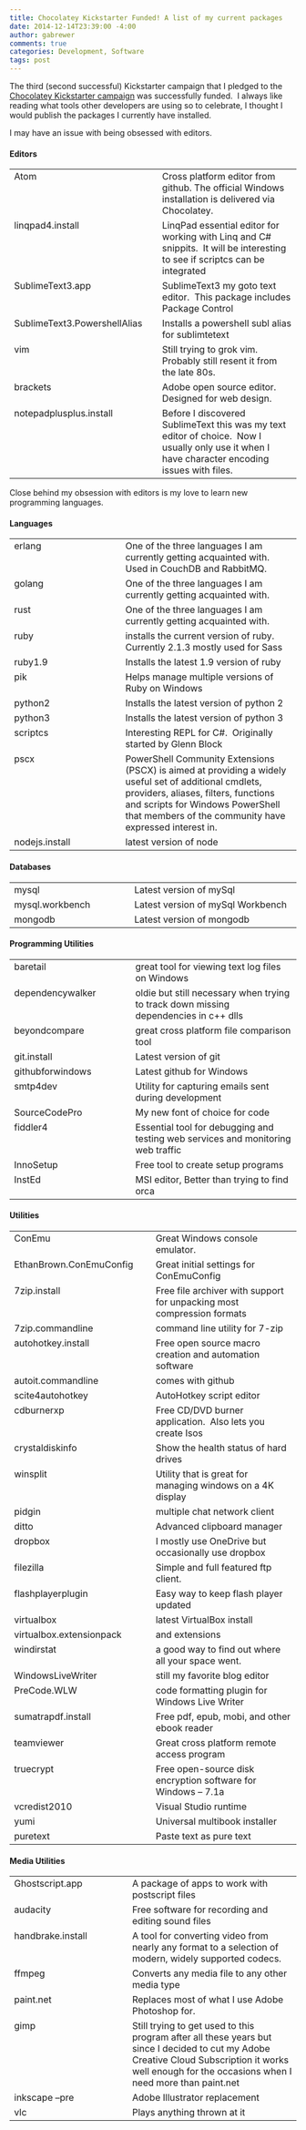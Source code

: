 ```yaml
---
title: Chocolatey Kickstarter Funded! A list of my current packages
date: 2014-12-14T23:39:00 -4:00
author: gabrewer
comments: true
categories: Development, Software
tags: post
---
```


The third (second successful) Kickstarter campaign that I pledged to the [Chocolatey Kickstarter
campaign](https://www.kickstarter.com/projects/ferventcoder/chocolatey-the-alternative-windows-store-like-yum?ref=nav_search)
was successfully funded.  I always like reading what tools other developers are using so to celebrate, I thought I would
publish the packages I currently have installed.

I may have an issue with being obsessed with editors.

#### Editors

<table cellspacing="0" cellpadding="2" width="900" border="0">
  <tbody>
    <tr>
      <td valign="top" width="300">Atom</td>
      <td valign="top" width="600">Cross platform editor from github. The official Windows installation is delivered via
        Chocolatey.</td>
    </tr>
    <tr>
      <td valign="top" width="300">linqpad4.install</td>
      <td valign="top" width="600">LinqPad essential editor for working with Linq and C# snippits.  It will be interesting to see if scriptcs can be integrated</td>
    </tr>
    <tr>
      <td valign="top" width="300">SublimeText3.app</td>
      <td valign="top" width="600">SublimeText3 my goto text editor.  This package includes Package Control</td>
    </tr>
    <tr>
      <td valign="top" width="300">SublimeText3.PowershellAlias</td>
      <td valign="top" width="600">Installs a powershell subl alias for sublimtetext</td>
    </tr>
    <tr>
      <td valign="top" width="300">vim</td>
      <td valign="top" width="600">Still trying to grok vim.  Probably still resent it from the late 80s.</td>
    </tr>
    <tr>
      <td valign="top" width="300">brackets</td>
      <td valign="top" width="600">Adobe open source editor.  Designed for web design.</td>
    </tr>
    <tr>
      <td valign="top" width="300">notepadplusplus.install</td>
      <td valign="top" width="600">Before I discovered SublimeText this was my text editor of choice.  Now I usually only use it when I have character encoding issues with files. </td>
    </tr>
  </tbody>
</table>

Close behind my obsession with editors is my love to learn new programming languages.

#### Languages

<table cellspacing="0" cellpadding="2" width="900" border="0">
  <tbody>
    <tr>
      <td valign="top" width="300">erlang</td>
      <td valign="top" width="600">One of the three languages I am currently getting acquainted with.  Used in CouchDB and RabbitMQ.</td>
    </tr>
    <tr>
      <td valign="top" width="300">golang</td>
      <td valign="top" width="600">One of the three languages I am currently getting acquainted with.</td>
    </tr>
    <tr>
      <td valign="top" width="300">rust</td>
      <td valign="top" width="600">One of the three languages I am currently getting acquainted with.</td>
    </tr>
    <tr>
      <td valign="top" width="300">ruby</td>
      <td valign="top" width="600">installs the current version of ruby.  Currently 2.1.3 mostly used for Sass</td>
    </tr>
    <tr>
      <td valign="top" width="300">ruby1.9</td>
      <td valign="top" width="600">Installs the latest 1.9 version of ruby</td>
    </tr>
    <tr>
      <td valign="top" width="300">pik</td>
      <td valign="top" width="600">Helps manage multiple versions of Ruby on Windows</td>
    </tr>
    <tr>
      <td valign="top" width="300">python2</td>
      <td valign="top" width="600">Installs the latest version of python 2</td>
    </tr>
    <tr>
      <td valign="top" width="300">python3</td>
      <td valign="top" width="600">Installs the latest version of python 3</td>
    </tr>
    <tr>
      <td valign="top" width="300">scriptcs</td>
      <td valign="top" width="600">Interesting REPL for C#.  Originally started by Glenn Block</td>
    </tr>
    <tr>
      <td valign="top" width="300">pscx</td>
      <td valign="top" width="600">PowerShell Community Extensions (PSCX) is aimed at providing a widely useful set of additional cmdlets, providers, aliases, filters, functions and scripts for Windows PowerShell that members of the community have expressed interest in.</td>
    </tr>
    <tr>
      <td valign="top" width="300">nodejs.install</td>
      <td valign="top" width="600">latest version of node</td>
    </tr>
  </tbody>
</table>

#### Databases

<table cellspacing="0" cellpadding="2" width="900" border="0">
  <tbody>
    <tr>
      <td valign="top" width="300">mysql</td>
      <td valign="top" width="600">Latest version of mySql</td>
    </tr>
    <tr>
      <td valign="top" width="300">mysql.workbench</td>
      <td valign="top" width="600">Latest version of mySql Workbench</td>
    </tr>
    <tr>
      <td valign="top" width="300">mongodb</td>
      <td valign="top" width="600">Latest version of mongodb</td>
    </tr>
  </tbody>
</table>

#### Programming Utilities

<table cellspacing="0" cellpadding="2" width="900" border="0">
  <tbody>
    <tr>
      <td valign="top" width="300">baretail</td>
      <td valign="top" width="600">great tool for viewing text log files on Windows</td>
    </tr>
    <tr>
      <td valign="top" width="300">dependencywalker</td>
      <td valign="top" width="600">oldie but still necessary when trying to track down missing dependencies in c++ dlls
      </td>
    </tr>
    <tr>
      <td valign="top" width="300">beyondcompare</td>
      <td valign="top" width="600">great cross platform file comparison tool</td>
    </tr>
    <tr>
      <td valign="top" width="300">git.install</td>
      <td valign="top" width="600">Latest version of git</td>
    </tr>
    <tr>
      <td valign="top" width="300">githubforwindows</td>
      <td valign="top" width="600">Latest github for Windows</td>
    </tr>
    <tr>
      <td valign="top" width="300">smtp4dev</td>
      <td valign="top" width="600">Utility for capturing emails sent during development</td>
    </tr>
    <tr>
      <td valign="top" width="300">SourceCodePro</td>
      <td valign="top" width="600">My new font of choice for code</td>
    </tr>
    <tr>
      <td valign="top" width="300">fiddler4</td>
      <td valign="top" width="600">Essential tool for debugging and testing web services and monitoring web traffic</td>
    </tr>
    <tr>
      <td valign="top" width="300">InnoSetup</td>
      <td valign="top" width="600">Free tool to create setup programs</td>
    </tr>
    <tr>
      <td valign="top" width="300">InstEd</td>
      <td valign="top" width="600">MSI editor, Better than trying to find orca</td>
    </tr>
  </tbody>
</table>

#### Utilities

<table cellspacing="0" cellpadding="2" width="900" border="0">
  <tbody>
    <tr>
      <td valign="top" width="300">ConEmu</td>
      <td valign="top" width="600">Great Windows console emulator.</td>
    </tr>
    <tr>
      <td valign="top" width="300">EthanBrown.ConEmuConfig</td>
      <td valign="top" width="600">Great initial settings for ConEmuConfig</td>
    </tr>
    <tr>
      <td valign="top" width="300">7zip.install</td>
      <td valign="top" width="600">Free file archiver with support for unpacking most compression formats</td>
    </tr>
    <tr>
      <td valign="top" width="300">7zip.commandline</td>
      <td valign="top" width="600">command line utility for 7-zip</td>
    </tr>
    <tr>
      <td valign="top" width="300">autohotkey.install</td>
      <td valign="top" width="600">Free open source macro creation and automation software</td>
    </tr>
    <tr>
      <td valign="top" width="300">autoit.commandline</td>
      <td valign="top" width="600">comes with github</td>
    </tr>
    <tr>
      <td valign="top" width="300">scite4autohotkey</td>
      <td valign="top" width="600">AutoHotkey script editor</td>
    </tr>
    <tr>
      <td valign="top" width="300">cdburnerxp</td>
      <td valign="top" width="600">Free CD/DVD burner application.  Also lets you create Isos</td>
    </tr>
    <tr>
      <td valign="top" width="300">crystaldiskinfo</td>
      <td valign="top" width="600">Show the health status of hard drives</td>
    </tr>
    <tr>
      <td valign="top" width="300">winsplit</td>
      <td valign="top" width="600">Utility that is great for managing windows on a 4K display</td>
    </tr>
    <tr>
      <td valign="top" width="300">pidgin</td>
      <td valign="top" width="600">multiple chat network client</td>
    </tr>
    <tr>
      <td valign="top" width="300">ditto</td>
      <td valign="top" width="600">Advanced clipboard manager</td>
    </tr>
    <tr>
      <td valign="top" width="300">dropbox</td>
      <td valign="top" width="600">I mostly use OneDrive but occasionally use dropbox</td>
    </tr>
    <tr>
      <td valign="top" width="300">filezilla</td>
      <td valign="top" width="600">Simple and full featured ftp client.</td>
    </tr>
    <tr>
      <td valign="top" width="300">flashplayerplugin</td>
      <td valign="top" width="600">Easy way to keep flash player updated</td>
    </tr>
    <tr>
      <td valign="top" width="300">virtualbox</td>
      <td valign="top" width="600">latest VirtualBox install</td>
    </tr>
    <tr>
      <td valign="top" width="300">virtualbox.extensionpack</td>
      <td valign="top" width="600">and extensions</td>
    </tr>
    <tr>
      <td valign="top" width="300">windirstat</td>
      <td valign="top" width="600">a good way to find out where all your space went.</td>
    </tr>
    <tr>
      <td valign="top" width="300">WindowsLiveWriter</td>
      <td valign="top" width="600">still my favorite blog editor</td>
    </tr>
    <tr>
      <td valign="top" width="300">PreCode.WLW</td>
      <td valign="top" width="600">code formatting plugin for Windows Live Writer</td>
    </tr>
    <tr>
      <td valign="top" width="300">sumatrapdf.install</td>
      <td valign="top" width="600">Free pdf, epub, mobi, and other ebook reader</td>
    </tr>
    <tr>
      <td valign="top" width="300">teamviewer</td>
      <td valign="top" width="600">Great cross platform remote access program</td>
    </tr>
    <tr>
      <td valign="top" width="300">truecrypt</td>
      <td valign="top" width="600">Free open-source disk encryption software for Windows – 7.1a</td>
    </tr>
    <tr>
      <td valign="top" width="300">vcredist2010</td>
      <td valign="top" width="600">Visual Studio runtime</td>
    </tr>
    <tr>
      <td valign="top" width="300">yumi</td>
      <td valign="top" width="600">Universal multibook installer</td>
    </tr>
    <tr>
      <td valign="top" width="300">puretext</td>
      <td valign="top" width="600">Paste text as pure text</td>
    </tr>
  </tbody>
</table>

#### Media Utilities

<table cellspacing="0" cellpadding="2" width="900" border="0">
  <tbody>
    <tr>
      <td valign="top" width="300">Ghostscript.app</td>
      <td valign="top" width="600">A package of apps to work with postscript files</td>
    </tr>
    <tr>
      <td valign="top" width="300">audacity</td>
      <td valign="top" width="600">Free software for recording and editing sound files</td>
    </tr>
    <tr>
      <td valign="top" width="300">handbrake.install</td>
      <td valign="top" width="600">A tool for converting video from nearly any format to a selection of modern, widely
        supported codecs.</td>
    </tr>
    <tr>
      <td valign="top" width="300">ffmpeg</td>
      <td valign="top" width="600">Converts any media file to any other media type</td>
    </tr>
    <tr>
      <td valign="top" width="300">paint.net</td>
      <td valign="top" width="600">Replaces most of what I use Adobe Photoshop for. </td>
    </tr>
    <tr>
      <td valign="top" width="300">gimp</td>
      <td valign="top" width="600">Still trying to get used to this program after all these years but since I decided to
        cut my Adobe Creative Cloud Subscription it works well enough for the occasions when I need more than paint.net
      </td>
    </tr>
    <tr>
      <td valign="top" width="300">inkscape –pre</td>
      <td valign="top" width="600">Adobe Illustrator replacement</td>
    </tr>
    <tr>
      <td valign="top" width="300">vlc</td>
      <td valign="top" width="600">Plays anything thrown at it</td>
    </tr>
  </tbody>
</table>

